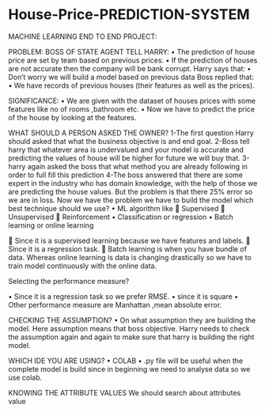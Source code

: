 # House-Price-PREDICTION-SYSTEM

MACHINE LEARNING END TO END PROJECT:

PROBLEM:
BOSS OF STATE AGENT TELL HARRY:
•	The prediction of house price are set by team based on previous prices.
•	If the prediction of houses are not accurate then the company will be bank corrupt.
Harry says that:
•	Don’t worry we will build a model based on previous data
Boss replied that:
•	We have records of previous houses (their features as well as the prices).

SIGNIFICANCE:
•	We are given with the dataset of houses prices with some features like no of rooms ,bathroom etc.
•	Now we have to predict the price of the house by looking at the features.

WHAT SHOULD A PERSON ASKED THE OWNER?
1-The first question Harry should asked that what the business objective is and end goal.
2-Boss tell harry that whatever area is undervalued and your model is accurate and predicting the values of house will be higher for future we will buy that.
3-harry again asked the boss that what method you are already following in order to full fill this prediction
4-The boss answered that there are some expert in the industry who has domain knowledge, with the help of those we are predicting the house values. But the problem is that there 25% error so we are in loss.
Now we have the problem we have to build the model which best technique should we use?
•	ML algorithm like 
	Supervised
	Unsupervised
	Reinforcement
•	Classification or regression
•	Batch learning or online learning

	Since it is a supervised learning because we have features and labels.
	Since it is a regression task.
	Batch learning is when you have bundle of data. Whereas online learning is data is changing drastically so we have to train model continuously with the online data.

Selecting the performance measure?

•	Since it is a regression task so we prefer RMSE.
•	  since it is square 
•	Other performance measure are Manhattan ,mean absolute error. 

CHECKING THE ASSUMPTION?
•	On what assumption they are building the model. Here assumption means that boss objective. Harry needs to check the assumption again and again to make sure that harry is building the right model.

WHICH IDE YOU ARE USING?
•	COLAB 
•	.py file  will be useful when the complete model is build since in beginning we need to analyse data so we use colab.

KNOWING THE ATTRIBUTE VALUES
We should search about attributes value






